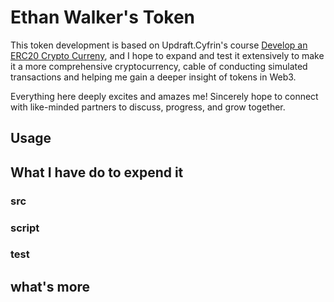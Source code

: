 # Ethan Walker's Token
This token development is based on Updraft.Cyfrin's course [Develop an ERC20 Crypto Curreny](https://updraft.cyfrin.io/courses/advanced-foundry/How-to-create-an-erc20-crypto-currency/erc-and-erc20-fundamentals), and I hope to expand and test it extensively to make it a more comprehensive cryptocurrency, cable of conducting simulated transactions and helping me gain a deeper insight of tokens in Web3.  
  
Everything here deeply excites and amazes me! Sincerely hope to connect with like-minded partners to discuss, progress, and grow together.

## Usage



## What I have do to expend it
### src


### script


### test


## what's more


